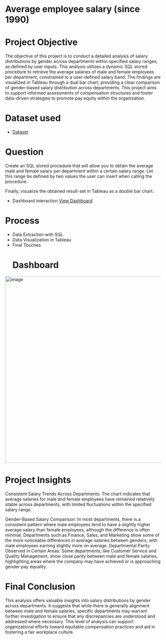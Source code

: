 # Average employee salary (since 1990)

# Project Objective
The objective of this project is to conduct a detailed analysis of salary distributions by gender across departments within specified salary ranges, as defined by user inputs. This analysis utilizes a dynamic SQL stored procedure to retrieve the average salaries of male and female employees per department, constrained to a user-defined salary band. The findings are visualized in Tableau through a dual bar chart, providing a clear comparison of gender-based salary distribution across departments. This project aims to support informed assessments of compensation structures and foster data-driven strategies to promote pay equity within the organization.
# Dataset used
- <a href='https://github.com/AbosedeFaith-DA/Average-Salary-Comparison-by-Gender-and-Department/blob/main/Task%204.csv'>Dataset</a>
# Question
Create an SQL stored procedure that will allow you to obtain the average male and female salary per department within a certain salary range. Let this range be defined by two values the user can insert when calling the procedure.

Finally, visualize the obtained result-set in Tableau as a double bar chart. 
- Dashboard interaction <a href="https://github.com/AbosedeFaith-DA/Average-employee-salary-since-1990-/blob/main/Screenshot%202024-10-29%20125844.png">View Dashboard</a>
# Process
- Data Extraction with SQL
- Data Visualization in Tableau
- Final Touches
  # Dashboard
 <img width="602" alt="image" src="https://github.com/user-attachments/assets/1f7330bd-b255-4ad2-a896-fba085b68b85">



  # Project Insights
Consistent Salary Trends Across Departments:
The chart indicates that average salaries for male and female employees have remained relatively stable across departments, with limited fluctuations within the specified salary range.

Gender-Based Salary Comparison:
In most departments, there is a consistent pattern where male employees tend to have a slightly higher average salary than female employees, although the difference is often minimal.
Departments such as Finance, Sales, and Marketing show some of the more noticeable differences in average salaries between genders, with male employees earning slightly more on average.
Departmental Parity Observed in Certain Areas:
Some departments, like Customer Service and Quality Management, show close parity between male and female salaries, highlighting areas where the company may have achieved or is approaching gender pay equality.

# Final Conclusion
This analysis offers valuable insights into salary distributions by gender across departments. It suggests that while there is generally alignment between male and female salaries, specific departments may warrant further investigation to ensure that any discrepancies are understood and addressed where necessary. This level of analysis can support organizational efforts toward equitable compensation practices and aid in fostering a fair workplace culture.
